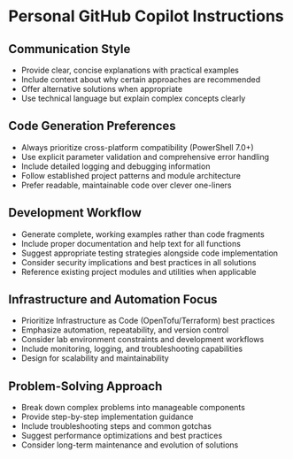 # Personal GitHub Copilot Instructions

## Communication Style
- Provide clear, concise explanations with practical examples
- Include context about why certain approaches are recommended
- Offer alternative solutions when appropriate
- Use technical language but explain complex concepts clearly

## Code Generation Preferences
- Always prioritize cross-platform compatibility (PowerShell 7.0+)
- Use explicit parameter validation and comprehensive error handling
- Include detailed logging and debugging information
- Follow established project patterns and module architecture
- Prefer readable, maintainable code over clever one-liners

## Development Workflow
- Generate complete, working examples rather than code fragments
- Include proper documentation and help text for all functions
- Suggest appropriate testing strategies alongside code implementation
- Consider security implications and best practices in all solutions
- Reference existing project modules and utilities when applicable

## Infrastructure and Automation Focus
- Prioritize Infrastructure as Code (OpenTofu/Terraform) best practices
- Emphasize automation, repeatability, and version control
- Consider lab environment constraints and development workflows
- Include monitoring, logging, and troubleshooting capabilities
- Design for scalability and maintainability

## Problem-Solving Approach
- Break down complex problems into manageable components
- Provide step-by-step implementation guidance
- Include troubleshooting steps and common gotchas
- Suggest performance optimizations and best practices
- Consider long-term maintenance and evolution of solutions
